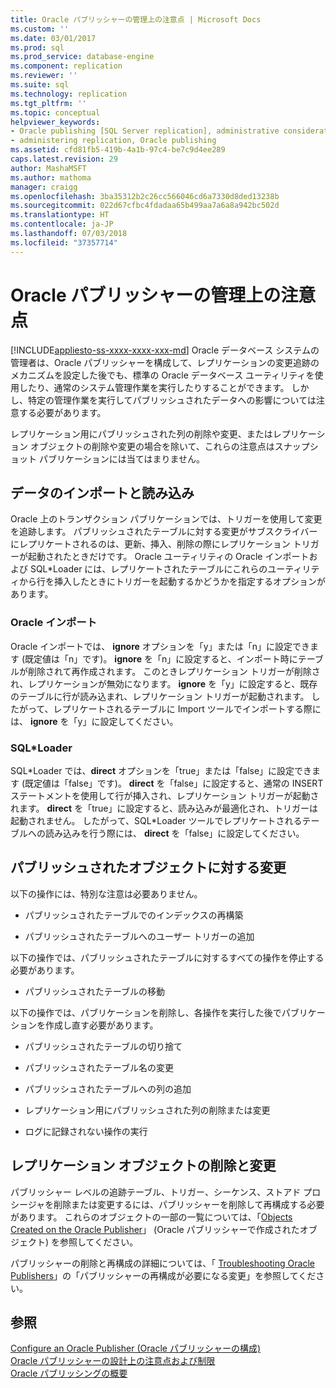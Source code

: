 ```yaml
---
title: Oracle パブリッシャーの管理上の注意点 | Microsoft Docs
ms.custom: ''
ms.date: 03/01/2017
ms.prod: sql
ms.prod_service: database-engine
ms.component: replication
ms.reviewer: ''
ms.suite: sql
ms.technology: replication
ms.tgt_pltfrm: ''
ms.topic: conceptual
helpviewer_keywords:
- Oracle publishing [SQL Server replication], administrative considerations
- administering replication, Oracle publishing
ms.assetid: cfd81fb5-419b-4a1b-97c4-be7c9d4ee289
caps.latest.revision: 29
author: MashaMSFT
ms.author: mathoma
manager: craigg
ms.openlocfilehash: 3ba35312b2c26cc566046cd6a7330d8ded13238b
ms.sourcegitcommit: 022d67cfbc4fdadaa65b499aa7a6a8a942bc502d
ms.translationtype: HT
ms.contentlocale: ja-JP
ms.lasthandoff: 07/03/2018
ms.locfileid: "37357714"
---
```

# <a name="administrative-considerations-for-oracle-publishers"></a>Oracle パブリッシャーの管理上の注意点
[!INCLUDE[appliesto-ss-xxxx-xxxx-xxx-md](../../../includes/appliesto-ss-xxxx-xxxx-xxx-md.md)]
  Oracle データベース システムの管理者は、Oracle パブリッシャーを構成して、レプリケーションの変更追跡のメカニズムを設定した後でも、標準の Oracle データベース ユーティリティを使用したり、通常のシステム管理作業を実行したりすることができます。 しかし、特定の管理作業を実行してパブリッシュされたデータへの影響については注意する必要があります。  
  
 レプリケーション用にパブリッシュされた列の削除や変更、またはレプリケーション オブジェクトの削除や変更の場合を除いて、これらの注意点はスナップショット パブリケーションには当てはまりません。  
  
## <a name="importing-and-loading-data"></a>データのインポートと読み込み  
 Oracle 上のトランザクション パブリケーションでは、トリガーを使用して変更を追跡します。 パブリッシュされたテーブルに対する変更がサブスクライバーにレプリケートされるのは、更新、挿入、削除の際にレプリケーション トリガーが起動されたときだけです。 Oracle ユーティリティの Oracle インポートおよび SQL*Loader には、レプリケートされたテーブルにこれらのユーティリティから行を挿入したときにトリガーを起動するかどうかを指定するオプションがあります。  
  
### <a name="oracle-import"></a>Oracle インポート  
 Oracle インポートでは、 **ignore** オプションを「y」または「n」に設定できます (既定値は「n」です)。 **ignore** を「n」に設定すると、インポート時にテーブルが削除されて再作成されます。 このときレプリケーション トリガーが削除され、レプリケーションが無効になります。 **ignore** を「y」に設定すると、既存のテーブルに行が読み込まれ、レプリケーション トリガーが起動されます。 したがって、レプリケートされるテーブルに Import ツールでインポートする際には、 **ignore** を「y」に設定してください。  
  
### <a name="sqlloader"></a>SQL*Loader  
 SQL\*Loader では、**direct** オプションを「true」または「false」に設定できます (既定値は「false」です)。 **direct** を「false」に設定すると、通常の INSERT ステートメントを使用して行が挿入され、レプリケーション トリガーが起動されます。 **direct** を「true」に設定すると、読み込みが最適化され、トリガーは起動されません。 したがって、SQL*Loader ツールでレプリケートされるテーブルへの読み込みを行う際には、 **direct** を「false」に設定してください。  
  
## <a name="making-changes-to-published-objects"></a>パブリッシュされたオブジェクトに対する変更  
 以下の操作には、特別な注意は必要ありません。  
  
-   パブリッシュされたテーブルでのインデックスの再構築  
  
-   パブリッシュされたテーブルへのユーザー トリガーの追加  
  
 以下の操作では、パブリッシュされたテーブルに対するすべての操作を停止する必要があります。  
  
-   パブリッシュされたテーブルの移動  
  
 以下の操作では、パブリケーションを削除し、各操作を実行した後でパブリケーションを作成し直す必要があります。  
  
-   パブリッシュされたテーブルの切り捨て  
  
-   パブリッシュされたテーブル名の変更  
  
-   パブリッシュされたテーブルへの列の追加  
  
-   レプリケーション用にパブリッシュされた列の削除または変更  
  
-   ログに記録されない操作の実行  
  
## <a name="dropping-or-modifying-replication-objects"></a>レプリケーション オブジェクトの削除と変更  
 パブリッシャー レベルの追跡テーブル、トリガー、シーケンス、ストアド プロシージャを削除または変更するには、パブリッシャーを削除して再構成する必要があります。 これらのオブジェクトの一部の一覧については、「[Objects Created on the Oracle Publisher](../../../relational-databases/replication/non-sql/objects-created-on-the-oracle-publisher.md)」 (Oracle パブリッシャーで作成されたオブジェクト) を参照してください。  
  
 パブリッシャーの削除と再構成の詳細については、「 [Troubleshooting Oracle Publishers](../../../relational-databases/replication/non-sql/troubleshooting-oracle-publishers.md)」の「パブリッシャーの再構成が必要になる変更」を参照してください。  
  
## <a name="see-also"></a>参照  
 [Configure an Oracle Publisher (Oracle パブリッシャーの構成)](../../../relational-databases/replication/non-sql/configure-an-oracle-publisher.md)   
 [Oracle パブリッシャーの設計上の注意点および制限](../../../relational-databases/replication/non-sql/design-considerations-and-limitations-for-oracle-publishers.md)   
 [Oracle パブリッシングの概要](../../../relational-databases/replication/non-sql/oracle-publishing-overview.md)  
  
  
